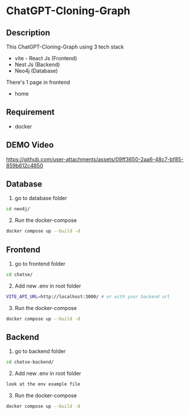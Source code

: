 # ChatGPT-Cloning-Graph
## Description

This ChatGPT-Cloning-Graph using 3 tech stack
* vite - React Js (Frontend)
* Nest Js (Backend)
* Neo4j (Database)

There's 1 page in frontend
* home

## Requirement
* docker

## DEMO Video
https://github.com/user-attachments/assets/09ff3650-2aa6-48c7-bf85-859b612c4850

## Database

1. go to database folder
```bash
cd neo4j/
```

2. Run the docker-compose
```bash
docker compose up --build -d
```

## Frontend

1. go to frontend folder
```bash
cd chatse/
```

2. Add new .env in root folder
```bash
VITE_API_URL=http://localhost:3000/ # or with your backend url
```

3. Run the docker-compose
```bash
docker compose up --build -d
```

## Backend

1. go to backend folder
```bash
cd chatse-backend/
```

2. Add new .env in root folder
```bash
look at the env example file
```

3. Run the docker-compose
```bash
docker compose up --build -d
```
